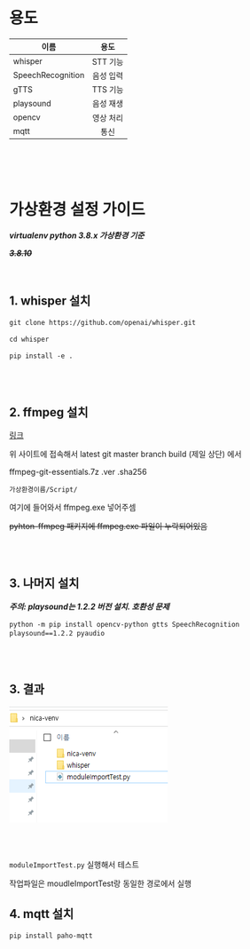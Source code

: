 # 용도

| <center> 이름 </center> | <center> 용도 </center> |
|:---|:---:|
| whisper | STT 기능 |
| SpeechRecognition | 음성 입력 |
| gTTS | TTS 기능 |
| playsound | 음성 재생 |
| opencv | 영상 처리 |
| mqtt | 통신 |


<br><br><br>

# 가상환경 설정 가이드

***virtualenv python 3.8.x 가상환경 기준*** 

~~***3.8.10***~~

<br>

## 1. whisper 설치


```
git clone https://github.com/openai/whisper.git
```

```
cd whisper
```
```
pip install -e .
```

<br><br>

## 2. ffmpeg 설치

[링크](https://www.gyan.dev/ffmpeg/builds/)

위 사이트에 접속해서 latest git master branch build (제일 상단) 에서

ffmpeg-git-essentials.7z
.ver .sha256

```
가상환경이름/Script/
```
여기에 들어와서 ffmpeg.exe 넣어주셈

~~pyhton-ffmpeg 패키지에 ffmpeg.exe 파일이 누락되어있음~~


<br><br>

## 3. 나머지 설치

***주의: playsound는 1.2.2 버전 설치. 호환성 문제***

```
python -m pip install opencv-python gtts SpeechRecognition playsound==1.2.2 pyaudio

```

<br><br>

## 3. 결과

![result.png](result.png)

<br><br>

``moduleImportTest.py`` 실행해서 테스트

작업파일은 moudleImportTest랑 동일한 경로에서 실행

## 4. mqtt 설치 
```
pip install paho-mqtt

```
